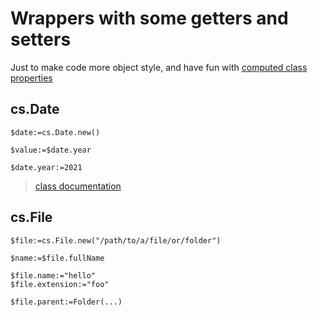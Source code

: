 # Wrappers with some getters and setters  

Just to make code more object style, and have fun with [computed class properties](https://blog.4d.com/need-a-magic-wand-here-are-computed-class-properties/)

## cs.Date

```4d
$date:=cs.Date.new()

$value:=$date.year

$date.year:=2021
```

> [class documentation](Documentation/Classes/Date.md)

## cs.File

```4d
$file:=cs.File.new("/path/to/a/file/or/folder")

$name:=$file.fullName

$file.name:="hello"
$file.extension:="foo"

$file.parent:=Folder(...)
```
